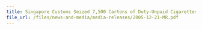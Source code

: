 ```yaml
---
title: Singapore Customs Seized 7,500 Cartons of Duty-Unpaid Cigarettes
file_url: /files/news-and-media/media-releases/2005-12-21-MR.pdf
---
```

